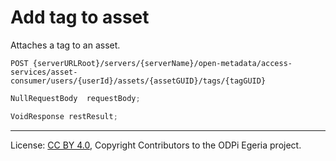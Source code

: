 <!-- SPDX-License-Identifier: CC-BY-4.0 -->
<!-- Copyright Contributors to the ODPi Egeria project. -->

# Add tag to asset

Attaches a tag to an asset.

```
POST {serverURLRoot}/servers/{serverName}/open-metadata/access-services/asset-consumer/users/{userId}/assets/{assetGUID}/tags/{tagGUID}
```

```java
NullRequestBody  requestBody;

VoidResponse restResult;
```


----
License: [CC BY 4.0](https://creativecommons.org/licenses/by/4.0/),
Copyright Contributors to the ODPi Egeria project.